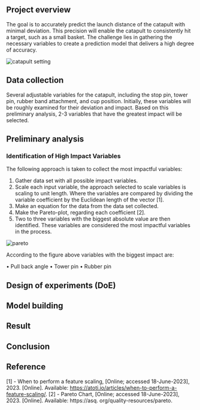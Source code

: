 ## Project everview

The goal is to accurately predict the launch distance of the catapult with minimal deviation. This precision will enable the catapult to consistently hit a target, such as a small basket. The challenge lies in gathering the necessary variables to create a prediction model that delivers a high degree of accuracy.

![catapult setting](https://github.com/Nazarka99/Machine_Learning_Catapult/assets/77903394/6b876974-7208-4003-ba7f-88e6d96b44c7)

## Data collection

Several adjustable variables for the catapult, including the stop pin, tower pin, rubber band attachment, and cup position. Initially, these variables will be roughly examined for their deviation and impact. Based on this preliminary analysis, 2-3 variables that have the greatest impact will be selected.

## Preliminary analysis
### Identification of High Impact Variables

The following approach is taken to collect the most impactful variables:
1. Gather data set with all possible impact variables.
2. Scale each input variable, the approach selected to scale variables is scaling to unit length.
Where the variables are compared by dividing the variable coefficient by the Euclidean length
of the vector [1].
3. Make an equation for the data from the data set collected.
4. Make the Pareto-plot, regarding each coefficient [2].
5. Two to three variables with the biggest absolute value are then identified. These variables
are considered the most impactful variables in the process.

![pareto](https://github.com/Nazarka99/Machine_Learning_Catapult/assets/77903394/16507832-a817-44e0-bbda-5ed5aa857e98)

According to the figure above variables with the biggest impact are:

• Pull back angle
• Tower pin
• Rubber pin

## Design of experiments (DoE)


## Model building
## Result
## Conclusion
## Reference

[1] - When to perform a feature scaling, [Online; accessed 18-June-2023], 2023. [Online].
Available: https://atoti.io/articles/when-to-perform-a-feature-scaling/.
[2] - Pareto Chart, [Online; accessed 18-June-2023], 2023. [Online]. Available: https://asq.
org/quality-resources/pareto.

